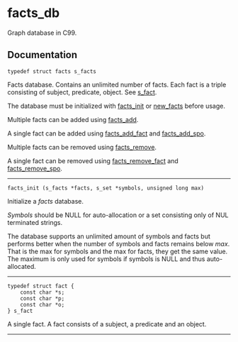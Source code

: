 # facts_db

Graph database in C99.

## Documentation

<a id="s_facts"></a>
`typedef struct facts s_facts`

Facts database. Contains an unlimited number of facts.
Each fact is a triple consisting of subject, predicate, object.
See [s_fact](#s_fact).

The database must be initialized with
[facts_init](#facts_init)
or
[new_facts](#new_facts)
before usage.

Multiple facts can be added using [facts_add](#facts_add).

A single fact can be added using [facts_add_fact](#facts_add_fact) and
[facts_add_spo](#facts_add_spo).

Multiple facts can be removed using [facts_remove](#facts_remove).

A single fact can be removed using
[facts_remove_fact](#facts_remove_fact) and
[facts_remove_spo](#facts_remove_spo).


---

<a id="facts_init"></a>
`facts_init (s_facts *facts, s_set *symbols, unsigned long max)`

Initialize a *facts* database.

*Symbols* should be NULL for auto-allocation or a set consisting only
of NUL terminated strings.

The database supports an unlimited amount of symbols and facts
but performs better when the number of symbols and facts remains
below *max*. That is the max for symbols and the max for facts,
they get the same value. The maximum is only used for symbols if
symbols is NULL and thus auto-allocated.

---

<a id="s_fact"></a>
```
typedef struct fact {
    const char *s;
    const char *p;
    const char *o;
} s_fact
```

A single fact. A fact consists of a subject, a predicate and an
object.

---

